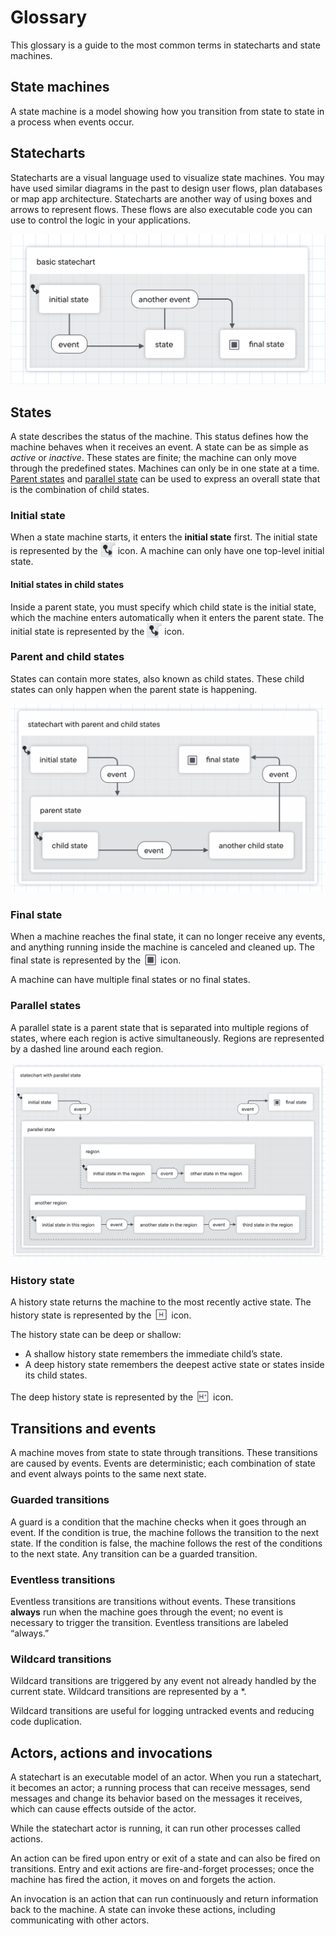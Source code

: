 # Glossary

This glossary is a guide to the most common terms in statecharts and state machines.

## State machines

A state machine is a model showing how you transition from state to state in a process when events occur.

## Statecharts

Statecharts are a visual language used to visualize state machines. You may have used similar diagrams in the past to design user flows, plan databases or map app architecture. Statecharts are another way of using boxes and arrows to represent flows. These flows are also executable code you can use to control the logic in your applications.

![basic statechart with an initial state transitioning through an event to another state, then transitioning through another event to a final state.](./basic-statechart.png)

## States

A state describes the status of the machine. This status defines how the machine behaves when it receives an event. A state can be as simple as _active_ or _inactive_. These states are finite; the machine can only move through the predefined states. Machines can only be in one state at a time. [Parent states](#parent-and-child-states) and [parallel state](#parallel-states) can be used to express an overall state that is the combination of child states.

### Initial state

When a state machine starts, it enters the **initial state** first. The initial state is represented by the <img alt='filled circle with an arrow pointing from the circle to the initial state' src='./initial-state-icon.png' height='24' width='24' style='display: inline; margin-bottom: -5px' /> icon. A machine can only have one top-level initial state.

<!-- What a state might be -->

#### Initial states in child states

Inside a parent state, you must specify which child state is the initial state, which the machine enters automatically when it enters the parent state. The initial state is represented by the <img alt='filled circle with an arrow pointing from the circle to the initial state' src='./initial-state-icon.png' height='24' width='24' style='display: inline; margin-bottom: -5px' /> icon.

<!-- What is a typical initial state -->

### Parent and child states

States can contain more states, also known as child states. These child states can only happen when the parent state is happening.

<!-- Why you might use parent and child states -->

![statechart with an initial state transitioning through an event to a parent state which contains two states. The second state transitions through an event to the final state.](./statechart-with-parent-and-child-states.png)

### Final state

When a machine reaches the final state, it can no longer receive any events, and anything running inside the machine is canceled and cleaned up. The final state is represented by the <img alt='box with a surrounding border' src='./final-state-icon.png' height='24' width='24' style='display: inline; margin-bottom: -6px' /> icon.

A machine can have multiple final states or no final states.

<!-- What makes a typical final state, and when might you have no final states or multiple final states -->

### Parallel states

A parallel state is a parent state that is separated into multiple regions of states, where each region is active simultaneously. Regions are represented by a dashed line around each region.

<!-- Why you might use parallel states -->

![basic statechart with an initial state transitioning through an event to a parallel state which contains two regions. Each region has its own states. There’s an event from the parallel state which ends in the final state.](./statechart-with-parallel-state.png)

### History state

A history state returns the machine to the most recently active state. The history state is represented by the <img alt='box with an H inside' src='./history-state-icon.png' height='24' width='24' style='display: inline; margin-bottom: -6px' /> icon.

The history state can be deep or shallow:

- A shallow history state remembers the immediate child’s state.
- A deep history state remembers the deepest active state or states inside its child states.

The deep history state is represented by the <img alt='box with an H and asterisk inside' src='./deep-history-state-icon.png' height='24' width='24' style='display: inline; margin-bottom: -6px' /> icon.

<!-- What you might use a shallow history state for -->

<!-- What you might use a deep history state for -->

## Transitions and events

A machine moves from state to state through transitions. These transitions are caused by events. Events are deterministic; each combination of state and event always points to the same next state.

<!-- What is a typical event -->

### Guarded transitions

A guard is a condition that the machine checks when it goes through an event. If the condition is true, the machine follows the transition to the next state. If the condition is false, the machine follows the rest of the conditions to the next state. Any transition can be a guarded transition.

<!-- What you might use a guard for -->

### Eventless transitions

Eventless transitions are transitions without events. These transitions **always** run when the machine goes through the event; no event is necessary to trigger the transition. Eventless transitions are labeled “always.”

<!-- What you might use an eventless transition for -->

### Wildcard transitions

Wildcard transitions are triggered by any event not already handled by the current state. Wildcard transitions are represented by a \*.

Wildcard transitions are useful for logging untracked events and reducing code duplication.

<!-- What you might use a wildcard transition for -->

<!-- #### Partial wildcard transitions -->

<!-- Will be in v5 -->

<!-- ### Raised events -->

<!-- Will be in v5 -->

## Actors, actions and invocations

A statechart is an executable model of an actor. When you run a statechart, it becomes an actor; a running process that can receive messages, send messages and change its behavior based on the messages it receives, which can cause effects outside of the actor.

While the statechart actor is running, it can run other processes called actions.

An action can be fired upon entry or exit of a state and can also be fired on transitions. Entry and exit actions are fire-and-forget processes; once the machine has fired the action, it moves on and forgets the action.

<!-- What you might use an action (on a state) for -->

<!-- What you might use an action transition for -->

An invocation is an action that can run continuously and return information back to the machine. A state can invoke these actions, including communicating with other actors.
